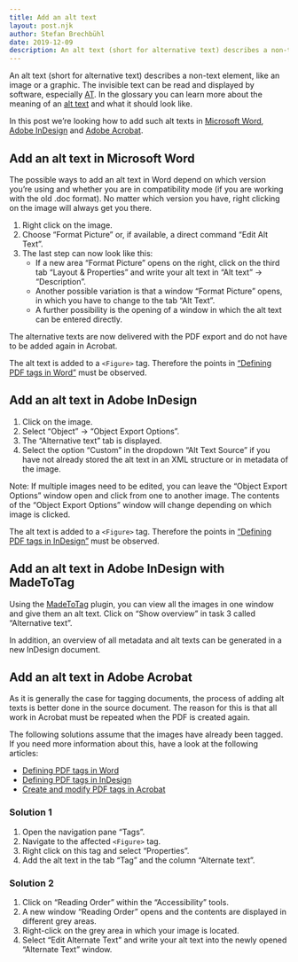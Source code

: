 ```yaml
---
title: Add an alt text
layout: post.njk
author: Stefan Brechbühl
date: 2019-12-09
description: An alt text (short for alternative text) describes a non-text element, like an image or a graphic. The invisible text can be read and displayed by software, especially AT. In this post we’re looking how to add such alt texts in Microsoft Word, Adobe InDesign and Adobe Acrobat.
---
```


An alt text (short for alternative text) describes a non-text element, like an image or a graphic. The invisible text can be read and displayed by software, especially [AT](/glossary/#assistive-technology). In the glossary you can learn more about the meaning of an [alt text](/glossary/#alt-text) and what it should look like.

In this post we’re looking how to add such alt texts in [Microsoft Word](#add-an-alt-text-in-microsoft-word), [Adobe InDesign](#add-an-alt-text-in-adobe-indesign) and [Adobe Acrobat](#add-an-alt-text-in-adobe-acrobat).

## Add an alt text in Microsoft Word

The possible ways to add an alt text in Word depend on which version you’re using and whether you are in compatibility mode (if you are working with the old .doc format). No matter which version you have, right clicking on the image will always get you there.

1. Right click on the image.
2. Choose “Format Picture” or, if available, a direct command “Edit Alt Text”.
3. The last step can now look like this:
   - If a new area “Format Picture” opens on the right, click on the third tab “Layout & Properties” and write your alt text in “Alt text” → “Description”.
   - Another possible variation is that a window “Format Picture” opens, in which you have to change to the tab “Alt Text”.
   - A further possibility is the opening of a window in which the alt text can be entered directly.

The alternative texts are now delivered with the PDF export and do not have to be added again in Acrobat.

The alt text is added to a `<Figure>` tag. Therefore the points in [“Defining PDF tags in Word”](/basics/word/defining-pdf-tags-in-word/) must be observed.

## Add an alt text in Adobe InDesign

1. Click on the image.
2. Select “Object” → “Object Export Options”.
3. The “Alternative text” tab is displayed.
4. Select the option “Custom” in the dropdown “Alt Text Source” if you have not already stored the alt text in an XML structure or in metadata of the image.

Note: If multiple images need to be edited, you can leave the “Object Export Options” window open and click from one to another image. The contents of the “Object Export Options” window will change depending on which image is clicked.

The alt text is added to a `<Figure>` tag. Therefore the points in [“Defining PDF tags in InDesign”](/basics/indesign/defining-pdf-tags-in-indesign/) must be observed.

## Add an alt text in Adobe InDesign with MadeToTag

Using the [MadeToTag](https://www.axaio.com/doku.php/en:products:madetotag) plugin, you can view all the images in one window and give them an alt text. Click on “Show overview” in task 3 called “Alternative text”.

In addition, an overview of all metadata and alt texts can be generated in a new InDesign document.

## Add an alt text in Adobe Acrobat

As it is generally the case for tagging documents, the process of adding alt texts is better done in the source document. The reason for this is that all work in Acrobat must be repeated when the PDF is created again.

The following solutions assume that the images have already been tagged. If you need more information about this, have a look at the following articles:

- [Defining PDF tags in Word](/basics/word/defining-pdf-tags-in-word/)
- [Defining PDF tags in InDesign](/basics/indesign/defining-pdf-tags-in-indesign/)
- [Create and modify PDF tags in Acrobat](/basics/acrobat/create-and-modify-pdf-tags-in-acrobat/)

### Solution 1

1. Open the navigation pane “Tags”.
2. Navigate to the affected `<Figure>` tag.
3. Right click on this tag and select “Properties”.
4. Add the alt text in the tab “Tag” and the column “Alternate text”.

### Solution 2

1. Click on “Reading Order” within the “Accessibility” tools.
2. A new window “Reading Order” opens and the contents are displayed in different grey areas.
3. Right-click on the grey area in which your image is located.
4. Select “Edit Alternate Text” and write your alt text into the newly opened “Alternate Text” window.
